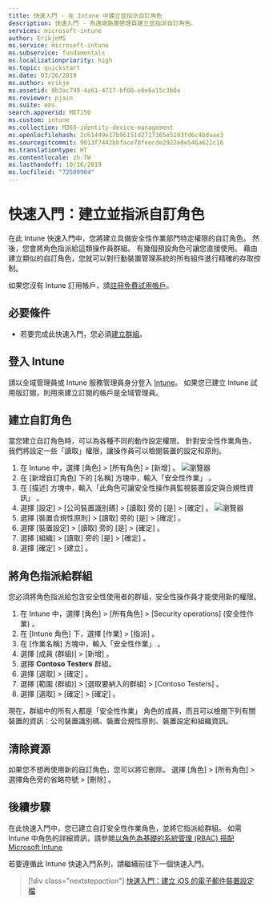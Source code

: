 ```yaml
---
title: 快速入門 - 在 Intune 中建立並指派自訂角色
description: 快速入門 - 為遠端裝置管理員建立並指派自訂角色。
services: microsoft-intune
author: ErikjeMS
ms.service: microsoft-intune
ms.subservice: fundamentals
ms.localizationpriority: high
ms.topic: quickstart
ms.date: 03/26/2019
ms.author: erikje
ms.assetid: 0b3ac749-4a61-4717-bf08-e0e6a15c3b0a
ms.reviewer: pjain
ms.suite: ems
search.appverid: MET150
ms.custom: intune
ms.collection: M365-identity-device-management
ms.openlocfilehash: 2c61449e17b96151d2717365e5193fd6c4bdaae3
ms.sourcegitcommit: 9013f7442bbface78feecde2922e8e546a622c16
ms.translationtype: HT
ms.contentlocale: zh-TW
ms.lasthandoff: 10/16/2019
ms.locfileid: "72509904"
---
```

# <a name="quickstart-create-and-assign-a-custom-role"></a>快速入門：建立並指派自訂角色

在此 Intune 快速入門中，您將建立具備安全性作業部門特定權限的自訂角色。 然後，您會將角色指派給這類操作員群組。 有幾個預設角色可讓您直接使用。 藉由建立類似的自訂角色，您就可以對行動裝置管理系統的所有組件進行精確的存取控制。

如果您沒有 Intune 訂用帳戶，請[註冊免費試用帳戶](free-trial-sign-up.md)。

## <a name="prerequisites"></a>必要條件

- 若要完成此快速入門，您必須[建立群組](quickstart-create-group.md)。

## <a name="sign-in-to-intune"></a>登入 Intune

請以全域管理員或 Intune 服務管理員身分登入 [Intune](https://aka.ms/intuneportal)。 如果您已建立 Intune 試用版訂閱，則用來建立訂閱的帳戶是全域管理員。

## <a name="create-a-custom-role"></a>建立自訂角色

當您建立自訂角色時，可以為各種不同的動作設定權限。 針對安全性作業角色，我們將設定一些「讀取」權限，讓操作員可以檢閱裝置的設定和原則。

1. 在 Intune 中，選擇 [角色]   > [所有角色]   > [新增]  。
![瀏覽器](./media/quickstart-create-custom-role/add-custom-role.png)
2. 在 [新增自訂角色]  下的 [名稱]  方塊中，輸入「安全性作業」  。
3. 在 [描述]  方塊中，輸入「此角色可讓安全性操作員監視裝置設定與合規性資訊」  。
4. 選擇 [設定]   > [公司裝置識別碼]   > [讀取]  旁的 [是]   > [確定]  。
![瀏覽器](./media/quickstart-create-custom-role/corp-device-id-read.png)
5. 選擇 [裝置合規性原則]   > [讀取]  旁的 [是]   > [確定]  。
6. 選擇 [裝置設定]   > [讀取]  旁的 [是]   > [確定]  。
7. 選擇 [組織]   > [讀取]  旁的 [是]   > [確定]  。
8. 選擇 [確定]   > [建立]  。

## <a name="assign-the-role-to-a-group"></a>將角色指派給群組

您必須將角色指派給包含安全性使用者的群組，安全性操作員才能使用新的權限。

1. 在 Intune 中，選擇 [角色]   > [所有角色]   > [Security operations] \(安全性作業\)  。
2. 在 [Intune 角色]  下，選擇 [作業]   > [指派]  。
3. 在 [作業名稱]  方塊中，輸入「安全性作業」  。
4. 選擇 [成員 (群組)]   > [新增]  。
5. 選擇 **Contoso Testers** 群組。
6. 選擇 [選取]   > [確定]  。
7. 選擇 [範圍 (群組)]   > [選取要納入的群組]   > [Contoso Testers]  。
8. 選擇 [選取]   > [確定]   > [確定]  。

現在，群組中的所有人都是「安全性作業」  角色的成員，而且可以檢閱下列有關裝置的資訊：公司裝置識別碼、裝置合規性原則、裝置設定和組織資訊。

## <a name="clean-up-resources"></a>清除資源

如果您不想再使用新的自訂角色，您可以將它刪除。 選擇 [角色]   > [所有角色]  > 選擇角色旁的省略符號 > [刪除]  。

## <a name="next-steps"></a>後續步驟

在此快速入門中，您已建立自訂安全性作業角色，並將它指派給群組。 如需 Intune 中角色的詳細資訊，請參閱[以角色為基礎的系統管理 (RBAC) 搭配 Microsoft Intune](role-based-access-control.md)

若要遵循此 Intune 快速入門系列，請繼續前往下一個快速入門。

> [!div class="nextstepaction"]
> [快速入門：建立 iOS 的電子郵件裝置設定檔](../configuration/quickstart-email-profile.md)
